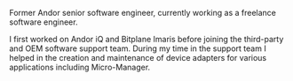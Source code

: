Former Andor senior software engineer, currently working as a freelance software engineer.

I first worked on Andor iQ and Bitplane Imaris before joining the third-party and OEM software support team. During my time in the support team I helped in the creation and maintenance of device adapters for various applications including Micro-Manager.
